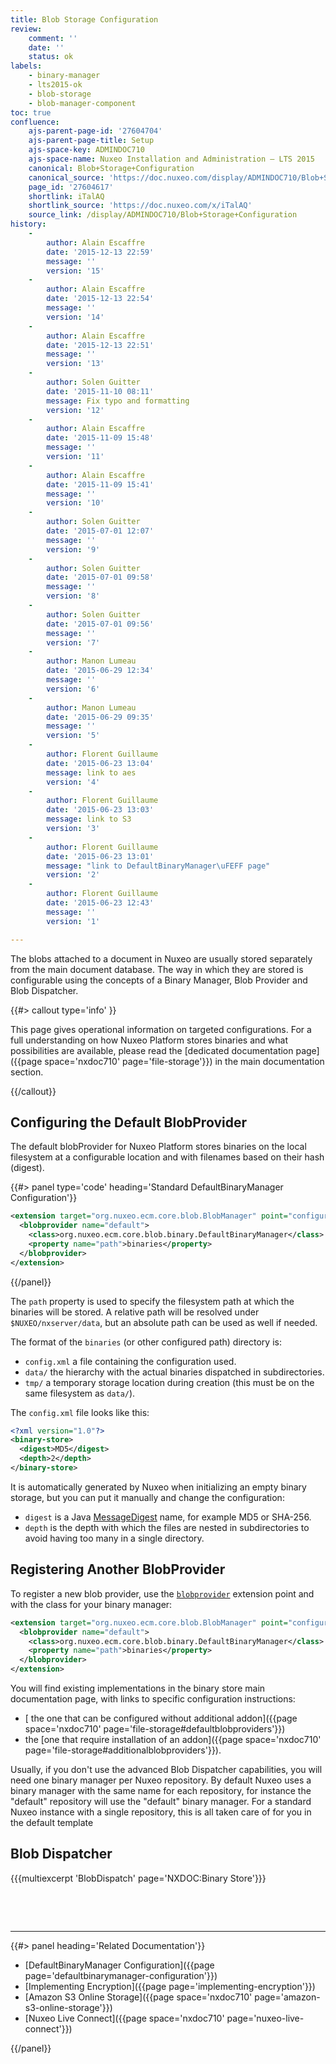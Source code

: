 ```yaml
---
title: Blob Storage Configuration
review:
    comment: ''
    date: ''
    status: ok
labels:
    - binary-manager
    - lts2015-ok
    - blob-storage
    - blob-manager-component
toc: true
confluence:
    ajs-parent-page-id: '27604704'
    ajs-parent-page-title: Setup
    ajs-space-key: ADMINDOC710
    ajs-space-name: Nuxeo Installation and Administration — LTS 2015
    canonical: Blob+Storage+Configuration
    canonical_source: 'https://doc.nuxeo.com/display/ADMINDOC710/Blob+Storage+Configuration'
    page_id: '27604617'
    shortlink: iTalAQ
    shortlink_source: 'https://doc.nuxeo.com/x/iTalAQ'
    source_link: /display/ADMINDOC710/Blob+Storage+Configuration
history:
    - 
        author: Alain Escaffre
        date: '2015-12-13 22:59'
        message: ''
        version: '15'
    - 
        author: Alain Escaffre
        date: '2015-12-13 22:54'
        message: ''
        version: '14'
    - 
        author: Alain Escaffre
        date: '2015-12-13 22:51'
        message: ''
        version: '13'
    - 
        author: Solen Guitter
        date: '2015-11-10 08:11'
        message: Fix typo and formatting
        version: '12'
    - 
        author: Alain Escaffre
        date: '2015-11-09 15:48'
        message: ''
        version: '11'
    - 
        author: Alain Escaffre
        date: '2015-11-09 15:41'
        message: ''
        version: '10'
    - 
        author: Solen Guitter
        date: '2015-07-01 12:07'
        message: ''
        version: '9'
    - 
        author: Solen Guitter
        date: '2015-07-01 09:58'
        message: ''
        version: '8'
    - 
        author: Solen Guitter
        date: '2015-07-01 09:56'
        message: ''
        version: '7'
    - 
        author: Manon Lumeau
        date: '2015-06-29 12:34'
        message: ''
        version: '6'
    - 
        author: Manon Lumeau
        date: '2015-06-29 09:35'
        message: ''
        version: '5'
    - 
        author: Florent Guillaume
        date: '2015-06-23 13:04'
        message: link to aes
        version: '4'
    - 
        author: Florent Guillaume
        date: '2015-06-23 13:03'
        message: link to S3
        version: '3'
    - 
        author: Florent Guillaume
        date: '2015-06-23 13:01'
        message: "link to DefaultBinaryManager\uFEFF page"
        version: '2'
    - 
        author: Florent Guillaume
        date: '2015-06-23 12:43'
        message: ''
        version: '1'

---
```

The blobs attached to a document in Nuxeo are usually stored separately from the main document database. The way in which they are stored is configurable using the concepts of a Binary Manager, Blob Provider and Blob Dispatcher.

{{#> callout type='info' }}

This page gives operational information on targeted configurations. For a full understanding on how Nuxeo Platform stores binaries and what possibilities are available, please read the [dedicated documentation page]({{page space='nxdoc710' page='file-storage'}}) in the main documentation section.

{{/callout}}

## Configuring the Default BlobProvider

The default blobProvider for Nuxeo Platform stores binaries on the local filesystem at a configurable location and with filenames based on their hash (digest).

{{#> panel type='code' heading='Standard DefaultBinaryManager Configuration'}}

```xml
<extension target="org.nuxeo.ecm.core.blob.BlobManager" point="configuration">
  <blobprovider name="default">
    <class>org.nuxeo.ecm.core.blob.binary.DefaultBinaryManager</class>
    <property name="path">binaries</property>
  </blobprovider>
</extension>
```

{{/panel}}

The `path` property is used to specify the filesystem path at which the binaries will be stored. A relative path will be resolved under `$NUXEO/nxserver/data`, but an absolute path can be used as well if needed.

The format of the `binaries`&nbsp;(or other configured path) directory is:

*   `config.xml` a file containing the configuration used.
*   `data/`&nbsp;the hierarchy with the actual binaries dispatched in subdirectories.
*   `tmp/`&nbsp;a temporary storage location during creation (this must be on the same filesystem as `data/`).

The `config.xml`&nbsp;file looks like this:

```xml
<?xml version="1.0"?>
<binary-store>
  <digest>MD5</digest>
  <depth>2</depth>
</binary-store>
```

It is automatically generated by Nuxeo when initializing an empty binary storage, but you can put it manually and change the configuration:

*   `digest`&nbsp;is a Java [MessageDigest](https://docs.oracle.com/javase/8/docs/technotes/guides/security/StandardNames.html#MessageDigest) name, for example MD5 or SHA-256.&nbsp;
*   `depth` is the depth with which the files are nested in subdirectories to avoid having too many in a single directory.

## Registering Another BlobProvider

To register a new blob provider, use the [`blobprovider`](http://explorer.nuxeo.com/nuxeo/site/distribution/latest/viewExtensionPoint/org.nuxeo.ecm.core.blob.BlobManager--configuration) extension point and with the class for your binary manager:

```xml
<extension target="org.nuxeo.ecm.core.blob.BlobManager" point="configuration">
  <blobprovider name="default">
    <class>org.nuxeo.ecm.core.blob.binary.DefaultBinaryManager</class>
    <property name="path">binaries</property>
  </blobprovider>
</extension>
```

You will find existing implementations in the binary store main documentation page, with links to specific configuration instructions:

*   [ the one that can be configured without additional addon]({{page space='nxdoc710' page='file-storage#defaultblobproviders'}})
*   the [one that require installation of an addon]({{page space='nxdoc710' page='file-storage#additionalblobproviders'}}).

Usually, if you don't use the advanced Blob Dispatcher capabilities, you will need one binary manager per Nuxeo repository.&nbsp;By default Nuxeo uses a binary manager with the same name for each repository, for instance the "default"&nbsp;repository&nbsp;will&nbsp;use the "default" binary manager. For a standard Nuxeo instance with a single repository, this is all taken care of for you in the default template

## Blob Dispatcher

{{{multiexcerpt 'BlobDispatch' page='NXDOC:Binary Store'}}}

&nbsp;

&nbsp;

* * *

<div class="row" data-equalizer data-equalize-on="medium"><div class="column medium-6">{{#> panel heading='Related Documentation'}}

*   [DefaultBinaryManager Configuration]({{page page='defaultbinarymanager-configuration'}})
*   [Implementing Encryption]({{page page='implementing-encryption'}})
*   [Amazon S3 Online Storage]({{page space='nxdoc710' page='amazon-s3-online-storage'}})
*   [Nuxeo Live Connect]({{page space='nxdoc710' page='nuxeo-live-connect'}})

{{/panel}}</div><div class="column medium-6">

&nbsp;

</div></div>